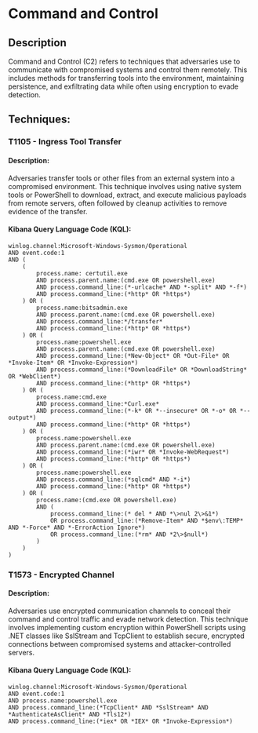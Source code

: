 # Command and Control

## Description
Command and Control (C2) refers to techniques that adversaries use to communicate with compromised systems and control them remotely. This includes methods for transferring tools into the environment, maintaining persistence, and exfiltrating data while often using encryption to evade detection.

## Techniques:
### T1105 - Ingress Tool Transfer
#### Description:
Adversaries transfer tools or other files from an external system into a compromised environment. This technique involves using native system tools or PowerShell to download, extract, and execute malicious payloads from remote servers, often followed by cleanup activities to remove evidence of the transfer.

#### Kibana Query Language Code (KQL):
```
winlog.channel:Microsoft-Windows-Sysmon/Operational
AND event.code:1
AND (
    (
        process.name: certutil.exe 
        AND process.parent.name:(cmd.exe OR powershell.exe) 
        AND process.command_line:(*-urlcache* AND *-split* AND *-f*) 
        AND process.command_line:(*http* OR *https*)
    ) OR (
        process.name:bitsadmin.exe
        AND process.parent.name:(cmd.exe OR powershell.exe) 
        AND process.command_line:*/transfer* 
        AND process.command_line:(*http* OR *https*)
    ) OR (
        process.name:powershell.exe 
        AND process.parent.name:(cmd.exe OR powershell.exe)
        AND process.command_line:(*New-Object* OR *Out-File* OR *Invoke-Item* OR *Invoke-Expression*)
        AND process.command_line:(*DownloadFile* OR *DownloadString* OR *WebClient*) 
        AND process.command_line:(*http* OR *https*)
    ) OR (
        process.name:cmd.exe 
        AND process.command_line:*Curl.exe* 
        AND process.command_line:(*-k* OR *--insecure* OR *-o* OR *--output*) 
        AND process.command_line:(*http* OR *https*)
    ) OR (
        process.name:powershell.exe 
        AND process.parent.name:(cmd.exe OR powershell.exe) 
        AND process.command_line:(*iwr* OR *Invoke-WebRequest*) 
        AND process.command_line:(*http* OR *https*)
    ) OR (
        process.name:powershell.exe 
        AND process.command_line:(*sqlcmd* AND *-i*) 
        AND process.command_line:(*http* OR *https*)
    ) OR (
        process.name:(cmd.exe OR powershell.exe) 
        AND (
            process.command_line:(* del * AND *\>nul 2\>&1*) 
            OR process.command_line:(*Remove-Item* AND *$env\:TEMP* AND *-Force* AND *-ErrorAction Ignore*) 
            OR process.command_line:(*rm* AND *2\>$null*)
        )
    )
)
```

### T1573 - Encrypted Channel
#### Description:
Adversaries use encrypted communication channels to conceal their command and control traffic and evade network detection. This technique involves implementing custom encryption within PowerShell scripts using .NET classes like SslStream and TcpClient to establish secure, encrypted connections between compromised systems and attacker-controlled servers.

#### Kibana Query Language Code (KQL):
```
winlog.channel:Microsoft-Windows-Sysmon/Operational
AND event.code:1
AND process.name:powershell.exe
AND process.command_line:(*TcpClient* AND *SslStream* AND *AuthenticateAsClient* AND *Tls12*) 
AND process.command_line:(*iex* OR *IEX* OR *Invoke-Expression*)
```
